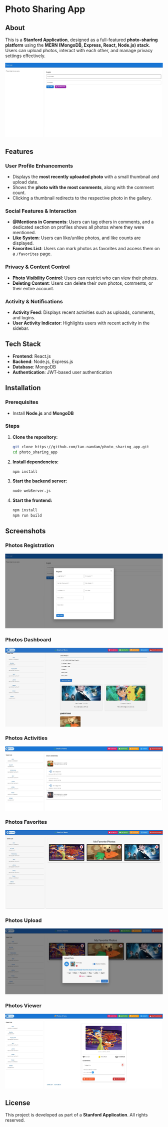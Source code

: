 # Photo Sharing App

## About
This is a **Stanford Application**, designed as a full-featured **photo-sharing platform** using the **MERN (MongoDB, Express, React, Node.js) stack**. Users can upload photos, interact with each other, and manage privacy settings effectively.

![App Screenshot](images/ps-login.JPEG)

## Features

### User Profile Enhancements
- Displays the **most recently uploaded photo** with a small thumbnail and upload date.
- Shows the **photo with the most comments**, along with the comment count.
- Clicking a thumbnail redirects to the respective photo in the gallery.

### Social Features & Interaction
- **@Mentions in Comments**: Users can tag others in comments, and a dedicated section on profiles shows all photos where they were mentioned.
- **Like System**: Users can like/unlike photos, and like counts are displayed.
- **Favorites List**: Users can mark photos as favorites and access them on a `/favorites` page.

### Privacy & Content Control
- **Photo Visibility Control**: Users can restrict who can view their photos.
- **Deleting Content**: Users can delete their own photos, comments, or their entire account.

### Activity & Notifications
- **Activity Feed**: Displays recent activities such as uploads, comments, and logins.
- **User Activity Indicator**: Highlights users with recent activity in the sidebar.

## Tech Stack
- **Frontend**: React.js
- **Backend**: Node.js, Express.js
- **Database**: MongoDB
- **Authentication**: JWT-based user authentication

## Installation

### Prerequisites
- Install **Node.js** and **MongoDB**

### Steps
1. **Clone the repository:**
   ```sh
   git clone https://github.com/tan-nandam/photo_sharing_app.git
   cd photo_sharing_app
   ```
2. **Install dependencies:**
   ```sh
   npm install
   ```
3. **Start the backend server:**
   ```sh
   node webServer.js
   ```
4. **Start the frontend:**
   ```sh
   npm install
   npm run build
   ```

## Screenshots

### Photos Registration
![Registration](images/ps-registration.JPEG)

### Photos Dashboard
![Dashboard](images/ps-dashboard.JPEG)

### Photos Activities
![Avtivity Feed](images/ps-activities.JPEG)

### Photos Favorites
![Favorites](images/ps-favorites.JPEG)

### Photos Upload
![Photo Upload](images/ps-photo-upload.JPEG)

### Photos Viewer
![Photo Viewer](images/ps-photo-viewer.JPEG)

## License
This project is developed as part of a **Stanford Application**. All rights reserved.
